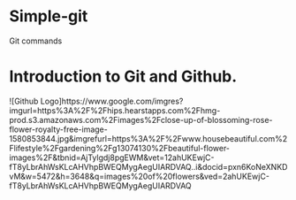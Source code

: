 # Simple-git

<html>

<body>
<p>

Git commands
</p>


<h1>Introduction to Git and Github.</h1>
![Github Logo]https://www.google.com/imgres?imgurl=https%3A%2F%2Fhips.hearstapps.com%2Fhmg-prod.s3.amazonaws.com%2Fimages%2Fclose-up-of-blossoming-rose-flower-royalty-free-image-1580853844.jpg&imgrefurl=https%3A%2F%2Fwww.housebeautiful.com%2Flifestyle%2Fgardening%2Fg13074130%2Fbeautiful-flower-images%2F&tbnid=AjTylgdj8pgEWM&vet=12ahUKEwjC-fT8yLbrAhWsKLcAHVhpBWEQMygAegUIARDVAQ..i&docid=pxn6KoNeXNKDvM&w=5472&h=3648&q=images%20of%20flowers&ved=2ahUKEwjC-fT8yLbrAhWsKLcAHVhpBWEQMygAegUIARDVAQ
</body>
